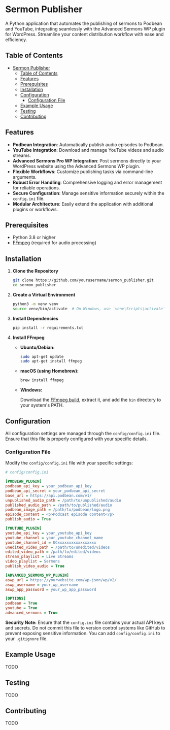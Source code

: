 # Sermon Publisher

A Python application that automates the publishing of sermons to Podbean and YouTube, integrating seamlessly with the Advanced Sermons WP plugin for WordPress. Streamline your content distribution workflow with ease and efficiency.

## Table of Contents

- [Sermon Publisher](#sermon-publisher)
  - [Table of Contents](#table-of-contents)
  - [Features](#features)
  - [Prerequisites](#prerequisites)
  - [Installation](#installation)
  - [Configuration](#configuration)
    - [Configuration File](#configuration-file)
  - [Example Usage](#example-usage)
  - [Testing](#testing)
  - [Contributing](#contributing)

## Features

- **Podbean Integration**: Automatically publish audio episodes to Podbean.
- **YouTube Integration**: Download and manage YouTube videos and audio streams.
- **Advanced Sermons Pro WP Integration**: Post sermons directly to your WordPress website using the Advanced Sermons WP plugin.
- **Flexible Workflows**: Customize publishing tasks via command-line arguments.
- **Robust Error Handling**: Comprehensive logging and error management for reliable operations.
- **Secure Configuration**: Manage sensitive information securely within the `config.ini` file.
- **Modular Architecture**: Easily extend the application with additional plugins or workflows.

## Prerequisites

- Python 3.8 or higher
- [FFmpeg](https://ffmpeg.org/download.html) (required for audio processing)

## Installation

1. **Clone the Repository**

    ```bash
    git clone https://github.com/yourusername/sermon_publisher.git
    cd sermon_publisher
    ```

2. **Create a Virtual Environment**

    ```bash
    python3 -m venv venv
    source venv/bin/activate  # On Windows, use `venv\Scripts\activate`
    ```

3. **Install Dependencies**

    ```bash
    pip install -r requirements.txt
    ```

4. **Install FFmpeg**

    - **Ubuntu/Debian:**

        ```bash
        sudo apt-get update
        sudo apt-get install ffmpeg
        ```

    - **macOS (using Homebrew):**

        ```bash
        brew install ffmpeg
        ```

    - **Windows:**

        Download the [FFmpeg build](https://ffmpeg.org/download.html), extract it, and add the `bin` directory to your system's PATH.

## Configuration

All configuration settings are managed through the `config/config.ini` file. Ensure that this file is properly configured with your specific details.

### Configuration File

Modify the `config/config.ini` file with your specific settings:

```ini
# config/config.ini

[PODBEAN_PLUGIN]
podbean_api_key = your_podbean_api_key
podbean_api_secret = your_podbean_api_secret
base_url = https://api.podbean.com/v1/
unpublished_audio_path = /path/to/unpublished/audio
published_audio_path = /path/to/published/audio
podbean_image_path = /path/to/podbean/logo.png
episode_content = <p>Podcast episode content</p>
publish_audio = True

[YOUTUBE_PLUGIN]
youtube_api_key = your_youtube_api_key
youtube_channel = your_youtube_channel_name
youtube_channel_id = UCxxxxxxxxxxxxxxxxx
unedited_video_path = /path/to/unedited/videos
edited_video_path = /path/to/edited/videos
stream_playlist = Live Streams
video_playlist = Sermons
publish_video_audio = True

[ADVANCED_SERMONS_WP_PLUGIN]
aswp_url = https://yourwebsite.com/wp-json/wp/v2/
aswp_username = your_wp_username
aswp_app_password = your_wp_app_password

[OPTIONS]
podbean = True
youtube = True
advanced_sermons = True
```

**Security Note:** Ensure that the `config.ini` file contains your actual API keys and secrets. Do not commit this file to version control systems like GitHub to prevent exposing sensitive information. You can add `config/config.ini` to your `.gitignore` file.

## Example Usage

TODO

## Testing

TODO

## Contributing

TODO
